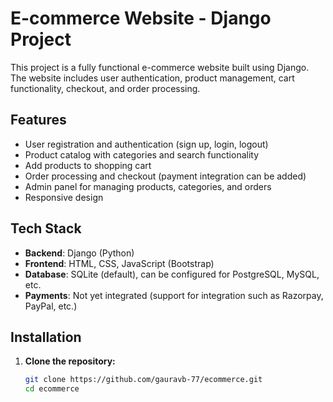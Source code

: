# E-commerce Website - Django Project

This project is a fully functional e-commerce website built using Django. The website includes user authentication, product management, cart functionality, checkout, and order processing.

## Features
- User registration and authentication (sign up, login, logout)
- Product catalog with categories and search functionality
- Add products to shopping cart
- Order processing and checkout (payment integration can be added)
- Admin panel for managing products, categories, and orders
- Responsive design

## Tech Stack
- **Backend**: Django (Python)
- **Frontend**: HTML, CSS, JavaScript (Bootstrap)
- **Database**: SQLite (default), can be configured for PostgreSQL, MySQL, etc.
- **Payments**: Not yet integrated (support for integration such as Razorpay, PayPal, etc.)

## Installation

1. **Clone the repository:**
   ```bash
   git clone https://github.com/gauravb-77/ecommerce.git
   cd ecommerce
